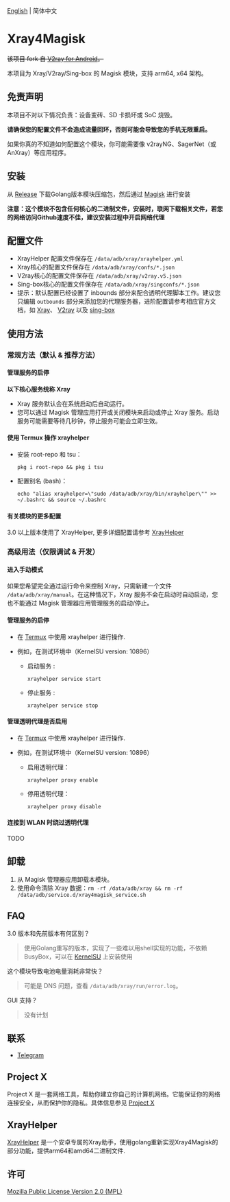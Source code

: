 [English](README.md) | 简体中文

# Xray4Magisk

~~该项目 fork 自 [V2ray for Android](https://github.com/Magisk-Modules-Repo/v2ray)。~~

本项目为 Xray/V2ray/Sing-box 的 Magisk 模块，支持 arm64, x64 架构。

## 免责声明

本项目不对以下情况负责：设备变砖、SD 卡损坏或 SoC 烧毁。

**请确保您的配置文件不会造成流量回环，否则可能会导致您的手机无限重启。**

如果你真的不知道如何配置这个模块，你可能需要像 v2rayNG、SagerNet（或 AnXray）等应用程序。

## 安装

从 [Release](https://github.com/Asterisk4Magisk/Xray4Magisk/releases) 下载Golang版本模块压缩包，然后通过 [Magisk](https://github.com/topjohnwu/Magisk) 进行安装  

**注意：这个模块不包含任何核心的二进制文件，安装时，联网下载相关文件，若您的网络访问Github速度不佳，建议安装过程中开启网络代理**

## 配置文件

- XrayHelper 配置文件保存在 `/data/adb/xray/xrayhelper.yml`
- Xray核心的配置文件保存在 `/data/adb/xray/confs/*.json`
- V2ray核心的配置文件保存在 `/data/adb/xray/v2ray.v5.json`
- Sing-box核心的配置文件保存在 `/data/adb/xray/singconfs/*.json`
- 提示：默认配置已经设置了 inbounds 部分来配合透明代理脚本工作。建议您只编辑 `outbounds` 部分来添加您的代理服务器，进阶配置请参考相应官方文档，如 [Xray](https://xtls.github.io/)、 [V2ray](https://www.v2fly.org/) 以及 [sing-box](https://sing-box.sagernet.org/)

## 使用方法

### 常规方法（默认 & 推荐方法）

#### 管理服务的启停

**以下核心服务统称 Xray**

- Xray 服务默认会在系统启动后自动运行。
- 您可以通过 Magisk 管理应用打开或关闭模块来启动或停止 Xray 服务。启动服务可能需要等待几秒钟，停止服务可能会立即生效。

#### 使用 Termux 操作 xrayhelper
  - 安装 root-repo 和 tsu：

    `pkg i root-repo && pkg i tsu`
  - 配置别名 (bash)：

    `echo "alias xrayhelper=\"sudo /data/adb/xray/bin/xrayhelper\"" >> ~/.bashrc && source ~/.bashrc`

#### 有关模块的更多配置

3.0 以上版本使用了 XrayHelper, 更多详细配置请参考 [XrayHelper](https://github.com/Asterisk4Magisk/XrayHelper/blob/master/README_zh_CN.md) 

### 高级用法（仅限调试 & 开发）

#### 进入手动模式

如果您希望完全通过运行命令来控制 Xray，只需新建一个文件 `/data/adb/xray/manual`。在这种情况下，Xray 服务不会在启动时自动启动，您也不能通过 Magisk 管理器应用管理服务的启动/停止。

#### 管理服务的启停

- 在 [Termux](https://github.com/termux/termux-app) 中使用 xrayhelper 进行操作.

- 例如，在测试环境中（KernelSU version: 10896）

  - 启动服务 :

    `xrayhelper service start`

  - 停止服务 :

    `xrayhelper service stop`

#### 管理透明代理是否启用

- 在 [Termux](https://github.com/termux/termux-app) 中使用 xrayhelper 进行操作.


- 例如，在测试环境中（KernelSU version: 10896）

  - 启用透明代理：

    `xrayhelper proxy enable`

  - 停用透明代理：

    `xrayhelper proxy disable`

#### 连接到 WLAN 时绕过透明代理

TODO

## 卸载

1. 从 Magisk 管理器应用卸载本模块。
2. 使用命令清除 Xray 数据：`rm -rf /data/adb/xray && rm -rf /data/adb/service.d/xray4magisk_service.sh`

## FAQ

3.0 版本和先前版本有何区别？

> 使用Golang重写的版本，实现了一些难以用shell实现的功能，不依赖BusyBox，可以在 [KernelSU](https://github.com/tiann/KernelSU) 上安装使用

这个模块导致电池电量消耗非常快？

> 可能是 DNS 问题，查看 `/data/adb/xray/run/error.log`。

GUI 支持？

> 没有计划

## 联系

- [Telegram](https://t.me/AsteriskFactory)

## Project X

Project X 是一套网络工具，帮助你建立你自己的计算机网络。它能保证你的网络连接安全，从而保护你的隐私。具体信息参见 [Project X](https://github.com/XTLS/xray-core)

## XrayHelper

[XrayHelper](https://github.com/Asterisk4Magisk/XrayHelper) 是一个安卓专属的Xray助手，使用golang重新实现Xray4Magisk的部分功能，提供arm64和amd64二进制文件.

## 许可

[Mozilla Public License Version 2.0 (MPL)](https://github.com/XTLS/Xray-core/blob/main/LICENSE)
